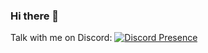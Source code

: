 ### Hi there 👋

<!--
**Vendron/Vendron** is a ✨ _special_ ✨ repository because its `README.md` (this file) appears on your GitHub profile.

Here are some ideas to get you started:

- 🔭 I’m currently working on ...
- 🌱 I’m currently learning ...
- 👯 I’m looking to collaborate on ...
- 🤔 I’m looking for help with ...
- 💬 Ask me about ...
- 📫 How to reach me: ...
- 😄 Pronouns: ...
- ⚡ Fun fact: ...
-->

 Talk with me on Discord:
  [![Discord Presence](https://lanyard-profile-readme.vercel.app/api/508455796783317002)](https://discord.com/users/508455796783317002)
